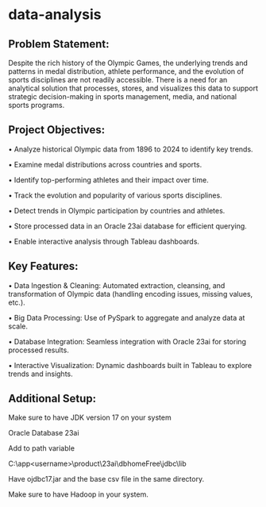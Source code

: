 # data-analysis
## Problem Statement:
Despite the rich history of the Olympic Games, the underlying trends and patterns in medal distribution, athlete performance, and the evolution of sports disciplines are not readily accessible. There is a need for an analytical solution that processes, stores, and visualizes this data to support strategic decision-making in sports management, media, and national sports programs.
## Project Objectives:
•	Analyze historical Olympic data from 1896 to 2024 to identify key trends.

•	Examine medal distributions across countries and sports.

•	Identify top-performing athletes and their impact over time.

•	Track the evolution and popularity of various sports disciplines.

•	Detect trends in Olympic participation by countries and athletes.

•	Store processed data in an Oracle 23ai database for efficient querying.

•	Enable interactive analysis through Tableau dashboards.
## Key Features:
•	Data Ingestion & Cleaning: Automated extraction, cleansing, and transformation of Olympic data (handling encoding issues, missing values, etc.).

•	Big Data Processing: Use of PySpark to aggregate and analyze data at scale.

•	Database Integration: Seamless integration with Oracle 23ai for storing processed results.

•	Interactive Visualization: Dynamic dashboards built in Tableau to explore trends and insights.

## Additional Setup:
Make sure to have JDK version 17 on your system

Oracle Database 23ai

Add to path variable

C:\app\<username>\product\23ai\dbhomeFree\jdbc\lib

Have ojdbc17.jar and the base csv file in the same directory.

Make sure to have Hadoop in your system.



